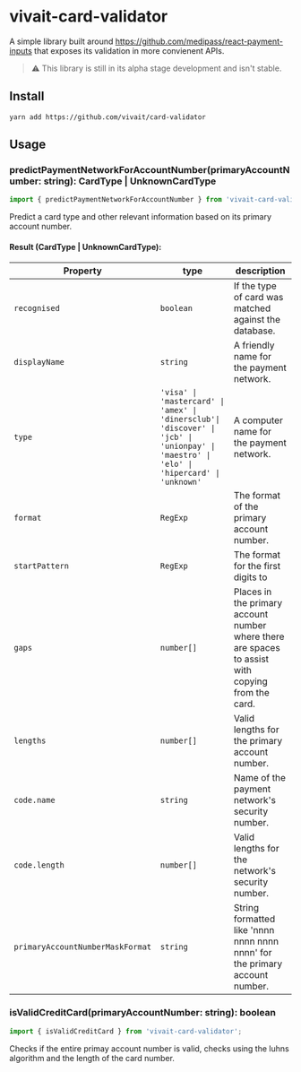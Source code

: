 # vivait-card-validator
A simple library built around https://github.com/medipass/react-payment-inputs that exposes its validation in more convienent APIs.

> :warning: This library is still in its alpha stage development and isn't stable.

## Install
`yarn add https://github.com/vivait/card-validator`

## Usage

### predictPaymentNetworkForAccountNumber(primaryAccountNumber: string): CardType | UnknownCardType
```js
import { predictPaymentNetworkForAccountNumber } from 'vivait-card-validator';
```

Predict a card type and other relevant information based on its primary account number.

#### Result (CardType | UnknownCardType):
| Property | type | description |
| --- | ---|---|
|`recognised`| `boolean`| If the type of card was matched against the database. |
|`displayName`| `string`| A friendly name for the payment network. |
|`type`| `'visa' \| 'mastercard' \| 'amex' \| 'dinersclub'\| 'discover' \| 'jcb' \| 'unionpay' \| 'maestro' \| 'elo' \| 'hipercard' \| 'unknown'`| A computer name for the payment network. |
|`format`| `RegExp`| The format of the primary account number. |
|`startPattern`| `RegExp`| The format for the first digits to|
|`gaps`| `number[]`| Places in the primary account number where there are spaces to assist with copying from the card. |
|`lengths`| `number[]`| Valid lengths for the primary account number. |
|`code.name`| `string`| Name of the payment network's security number. |
|`code.length`| `number[]`| Valid lengths for the network's security number. |
|`primaryAccountNumberMaskFormat`| `string` | String formatted like 'nnnn nnnn nnnn nnnn' for the primary account number. |

### isValidCreditCard(primaryAccountNumber: string): boolean
```js
import { isValidCreditCard } from 'vivait-card-validator';
```
Checks if the entire primay account number is valid, checks using the luhns algorithm and the length of the card number.
